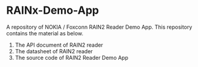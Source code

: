 # RAINx-Demo-App
A repository of NOKIA / Foxconn RAIN2 Reader Demo App.
This repository contains the material as below.
1. The API document of RAIN2 reader
2. The datasheet of RAIN2 reader
3. The source code of RAIN2 Reader Demo App
